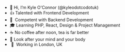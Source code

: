 - 👋 Hi, I’m Kyle O'Connor (@kyleodotcodotuk)
- 👍 Talented with Frontend Development
- 🤞&nbsp; Competent with Backend Development
- 🎓 Learning PHP, React, Design & Project Management
- ☕ No coffee after noon, tea is far better
- 🧠 Look after your mind and your body
- &nbsp;📍&nbsp; Working in London, UK

